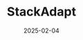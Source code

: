 ---  
layout: startup_page  
title: "StackAdapt"  
id: "stackadapt.com"  
permalink: "/stackadaptstackadapt.com02042025/"  
website: "https://www.stackadapt.com"  
funding_round: "Growth Financing"  
funding_amount: "$235M"  
investors: "Teachers’ Venture Growth (TVG), Intrepid Growth Partners, and four other investors"  
about: "StackAdapt is a multi-channel programmatic advertising platform used by thousands of brands and agencies. The platform combines machine learning with a user interface to enable marketers to plan, execute, and optimize campaigns across all devices and publishing partners. Recognized as a fast-growing technology company, StackAdapt aims to transform how marketers use technology."  
markets: "Advertising, Marketing Technology, Ad Retargeting, Ad Targeting, Advertising Platforms, Digital Marketing, Machine Learning, Marketing, Mobile Advertising, Video Advertising"  
hq: "Toronto, Ontario, Canada"  
founded_year: "2014"  
linkedin: "https://www.linkedin.com/company/stackadapt"  
twitter: "https://twitter.com/StackAdapt"  
instagram: ""  
facebook: "https://www.facebook.com/stackadapt"  
crunchbase: "https://www.crunchbase.com/organization/stackadapt"  
pitchbook: "https://pitchbook.com/profiles/company/93668-23"  

date_display: "04-Feb-2025"  
date: "2025-02-04"

# SEO Optimization  
meta_title: "StackAdapt - Growth Financing Funding ($235M)"  
meta_description: "StackAdapt, StackAdapt is a multi-channel programmatic advertising platform used by thousands of brands and agencies. The platform combines machine learning with ..."  
meta_keywords: "StackAdapt, Advertising, Marketing Technology, Ad Retargeting, Ad Targeting, Advertising Platforms, Digital Marketing, Machine Learning, Marketing, Mobile Advertising, Video Advertising, Growth Financing funding"  
canonical_url: "https://startup.projectstartups.com/stackadaptstackadapt.com02042025/"  
---